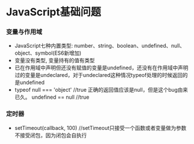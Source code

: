 # JavaScript基础问题

### 变量与作用域

* JavaScript七种内置类型: number、string、boolean、undefined、null、object、symbol(ES6新增加)
* 变量没有类型, 变量持有的值有类型
* 已在作用域中声明但还没有赋值的变量是undefined，还没有在作用域中声明过的变量是undeclared，对于undeclared这种情况typeof处理的时候返回的是undefined
* typeof null === 'object' //true 正确的返回值应该是null，但是这个bug由来已久。 undefined == null //true


### 定时器
* setTimeout(callback, 100) //setTimeout只接受一个函数或者变量做为参数不接受闭包，因为闭包会自执行
